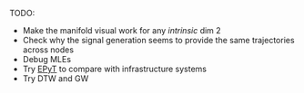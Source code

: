 TODO:

- Make the manifold visual work for any *intrinsic* dim 2
- Check why the signal generation seems to provide the same trajectories across nodes
- Debug MLEs
- Try [EPyT](https://epanet-python-toolkit-epyt.readthedocs.io/en/latest/overview.html) to compare with infrastructure systems
- Try DTW and GW
